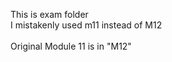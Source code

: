 This is exam folder <br />
I mistakenly used m11 instead of M12 <br />
<br />
Original Module 11 is in "M12"
